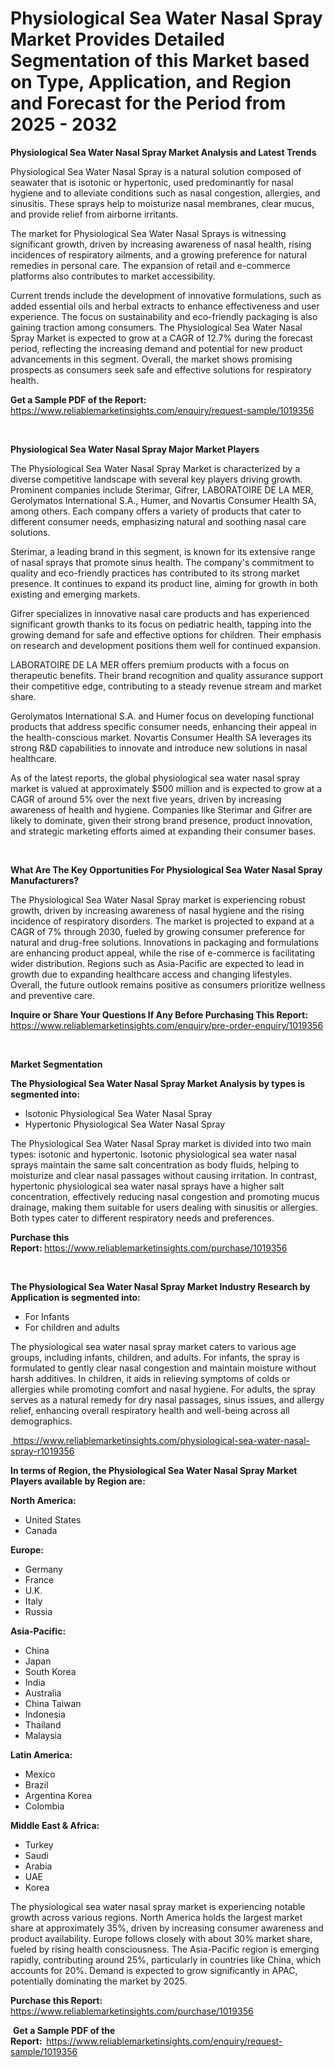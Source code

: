 <p><h1>Physiological Sea Water Nasal Spray Market Provides Detailed Segmentation of this Market based on Type, Application, and Region and Forecast for the Period from 2025 - 2032</h1></p><p><strong>Physiological Sea Water Nasal Spray Market Analysis and Latest Trends</strong></p>
<p><p>Physiological Sea Water Nasal Spray is a natural solution composed of seawater that is isotonic or hypertonic, used predominantly for nasal hygiene and to alleviate conditions such as nasal congestion, allergies, and sinusitis. These sprays help to moisturize nasal membranes, clear mucus, and provide relief from airborne irritants. </p><p>The market for Physiological Sea Water Nasal Sprays is witnessing significant growth, driven by increasing awareness of nasal health, rising incidences of respiratory ailments, and a growing preference for natural remedies in personal care. The expansion of retail and e-commerce platforms also contributes to market accessibility. </p><p>Current trends include the development of innovative formulations, such as added essential oils and herbal extracts to enhance effectiveness and user experience. The focus on sustainability and eco-friendly packaging is also gaining traction among consumers. The Physiological Sea Water Nasal Spray Market is expected to grow at a CAGR of 12.7% during the forecast period, reflecting the increasing demand and potential for new product advancements in this segment. Overall, the market shows promising prospects as consumers seek safe and effective solutions for respiratory health.</p></p>
<p><strong>Get a Sample PDF of the Report:&nbsp;</strong> <a href="https://www.reliablemarketinsights.com/enquiry/request-sample/1019356?utm_campaign=3028&utm_medium=2&utm_source=Github&utm_content=ia&utm_term=19042025&utm_id=physiological-sea-water-nasal-spray">https://www.reliablemarketinsights.com/enquiry/request-sample/1019356</a></p>
<p>&nbsp;</p>
<p><strong>Physiological Sea Water Nasal Spray Major Market Players</strong></p>
<p><p>The Physiological Sea Water Nasal Spray Market is characterized by a diverse competitive landscape with several key players driving growth. Prominent companies include Sterimar, Gifrer, LABORATOIRE DE LA MER, Gerolymatos International S.A., Humer, and Novartis Consumer Health SA, among others. Each company offers a variety of products that cater to different consumer needs, emphasizing natural and soothing nasal care solutions.</p><p>Sterimar, a leading brand in this segment, is known for its extensive range of nasal sprays that promote sinus health. The company's commitment to quality and eco-friendly practices has contributed to its strong market presence. It continues to expand its product line, aiming for growth in both existing and emerging markets.</p><p>Gifrer specializes in innovative nasal care products and has experienced significant growth thanks to its focus on pediatric health, tapping into the growing demand for safe and effective options for children. Their emphasis on research and development positions them well for continued expansion.</p><p>LABORATOIRE DE LA MER offers premium products with a focus on therapeutic benefits. Their brand recognition and quality assurance support their competitive edge, contributing to a steady revenue stream and market share.</p><p>Gerolymatos International S.A. and Humer focus on developing functional products that address specific consumer needs, enhancing their appeal in the health-conscious market. Novartis Consumer Health SA leverages its strong R&D capabilities to innovate and introduce new solutions in nasal healthcare.</p><p>As of the latest reports, the global physiological sea water nasal spray market is valued at approximately $500 million and is expected to grow at a CAGR of around 5% over the next five years, driven by increasing awareness of health and hygiene. Companies like Sterimar and Gifrer are likely to dominate, given their strong brand presence, product innovation, and strategic marketing efforts aimed at expanding their consumer bases.</p></p>
<p>&nbsp;</p>
<p><strong>What Are The Key Opportunities For Physiological Sea Water Nasal Spray Manufacturers?</strong></p>
<p><p>The Physiological Sea Water Nasal Spray market is experiencing robust growth, driven by increasing awareness of nasal hygiene and the rising incidence of respiratory disorders. The market is projected to expand at a CAGR of 7% through 2030, fueled by growing consumer preference for natural and drug-free solutions. Innovations in packaging and formulations are enhancing product appeal, while the rise of e-commerce is facilitating wider distribution. Regions such as Asia-Pacific are expected to lead in growth due to expanding healthcare access and changing lifestyles. Overall, the future outlook remains positive as consumers prioritize wellness and preventive care.</p></p>
<p><strong>Inquire or Share Your Questions If Any Before Purchasing This Report:</strong> <a href="https://www.reliablemarketinsights.com/enquiry/pre-order-enquiry/1019356?utm_campaign=3028&utm_medium=2&utm_source=Github&utm_content=ia&utm_term=19042025&utm_id=physiological-sea-water-nasal-spray">https://www.reliablemarketinsights.com/enquiry/pre-order-enquiry/1019356</a></p>
<p>&nbsp;</p>
<p><strong>Market Segmentation</strong></p>
<p><strong>The Physiological Sea Water Nasal Spray Market Analysis by types is segmented into:</strong></p>
<p><ul><li>Isotonic Physiological Sea Water Nasal Spray</li><li>Hypertonic Physiological Sea Water Nasal Spray</li></ul></p>
<p><p>The Physiological Sea Water Nasal Spray market is divided into two main types: isotonic and hypertonic. Isotonic physiological sea water nasal sprays maintain the same salt concentration as body fluids, helping to moisturize and clear nasal passages without causing irritation. In contrast, hypertonic physiological sea water nasal sprays have a higher salt concentration, effectively reducing nasal congestion and promoting mucus drainage, making them suitable for users dealing with sinusitis or allergies. Both types cater to different respiratory needs and preferences.</p></p>
<p><strong>Purchase this Report:&nbsp;</strong><a href="https://www.reliablemarketinsights.com/purchase/1019356?utm_campaign=3028&utm_medium=2&utm_source=Github&utm_content=ia&utm_term=19042025&utm_id=physiological-sea-water-nasal-spray">https://www.reliablemarketinsights.com/purchase/1019356</a></p>
<p>&nbsp;</p>
<p><strong>The Physiological Sea Water Nasal Spray Market Industry Research by Application is segmented into:</strong></p>
<p><ul><li>For Infants</li><li>For children and adults</li></ul></p>
<p><p>The physiological sea water nasal spray market caters to various age groups, including infants, children, and adults. For infants, the spray is formulated to gently clear nasal congestion and maintain moisture without harsh additives. In children, it aids in relieving symptoms of colds or allergies while promoting comfort and nasal hygiene. For adults, the spray serves as a natural remedy for dry nasal passages, sinus issues, and allergy relief, enhancing overall respiratory health and well-being across all demographics.</p></p>
<p><a href="https://www.reliablemarketinsights.com/physiological-sea-water-nasal-spray-r1019356?utm_campaign=3028&utm_medium=2&utm_source=Github&utm_content=ia&utm_term=19042025&utm_id=physiological-sea-water-nasal-spray">&nbsp;https://www.reliablemarketinsights.com/physiological-sea-water-nasal-spray-r1019356</a></p>
<p><strong>In terms of Region, the Physiological Sea Water Nasal Spray Market Players available by Region are:</strong></p>
<p>
    <p> <strong> North America: </strong>
        <ul>
            <li>United States</li>
            <li>Canada</li>
        </ul>
        </p> 
    <p> <strong> Europe: </strong>
        <ul>
            <li>Germany</li>
            <li>France</li>
            <li>U.K.</li>
            <li>Italy</li>
            <li>Russia</li>
        </ul>
        </p> 
    <p> <strong> Asia-Pacific: </strong>
        <ul>
            <li>China</li>
            <li>Japan</li>
            <li>South Korea</li>
            <li>India</li>
            <li>Australia</li>
            <li>China Taiwan</li>
            <li>Indonesia</li>
            <li>Thailand</li>
            <li>Malaysia</li>
        </ul>
        </p> 
    <p> <strong> Latin America: </strong>
        <ul>
            <li>Mexico</li>
            <li>Brazil</li>
            <li>Argentina Korea</li>
            <li>Colombia</li>
        </ul>
        </p> 
    <p> <strong> Middle East & Africa: </strong>
        <ul>
            <li>Turkey</li>
            <li>Saudi</li>
            <li>Arabia</li>
            <li>UAE</li>
            <li>Korea</li>
        </ul>
    </p>
    </p>
<p><p>The physiological sea water nasal spray market is experiencing notable growth across various regions. North America holds the largest market share at approximately 35%, driven by increasing consumer awareness and product availability. Europe follows closely with about 30% market share, fueled by rising health consciousness. The Asia-Pacific region is emerging rapidly, contributing around 25%, particularly in countries like China, which accounts for 20%. Demand is expected to grow significantly in APAC, potentially dominating the market by 2025.</p></p>
<p><strong>Purchase this Report: </strong><a href="https://www.reliablemarketinsights.com/purchase/1019356?utm_campaign=3028&utm_medium=2&utm_source=Github&utm_content=ia&utm_term=19042025&utm_id=physiological-sea-water-nasal-spray">https://www.reliablemarketinsights.com/purchase/1019356</a></p>
<p>&nbsp;<strong>Get a Sample PDF of the Report:&nbsp;&nbsp;</strong><a href="https://www.reliablemarketinsights.com/enquiry/request-sample/1019356?utm_campaign=3028&utm_medium=2&utm_source=Github&utm_content=ia&utm_term=19042025&utm_id=physiological-sea-water-nasal-spray">https://www.reliablemarketinsights.com/enquiry/request-sample/1019356</a></p>
<p><strong></strong></p>
<p><p></p><p></p><p></p></p>
